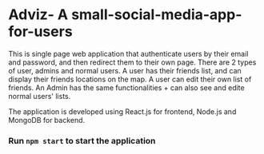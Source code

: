 # Adviz- A small-social-media-app-for-users

This is single page web application that authenticate users by their email and password, and then redirect them to their own page. 
There are 2 types of user, admins and normal users.
A user has their friends list, and can display their friends locations on the map. A user can edit their own list of friends.
An Admin has the same functionalities + can also see and edite normal users' lists. 

The application is developed using React.js for frontend, Node.js and MongoDB for backend. 

### Run `npm start` to start the application
